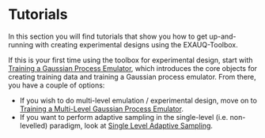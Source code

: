 # Tutorials

In this section you will find tutorials that show you how to get up-and-running with
creating experimental designs using the EXAUQ-Toolbox.

If this is your first time using
the toolbox for experimental design, start with
[Training a Gaussian Process Emulator](./training_gp_tutorial.ipynb), which introduces
the core objects for creating training data and training a Gaussian process emulator.
From there, you have a couple of options:

- If you wish to do multi-level emulation / experimental design, move on to
  [Training a Multi-Level Gaussian Process Emulator](./training_multi_level_gp_tutorial.ipynb).
- If you want to perform adaptive sampling in the single-level (i.e. non-levelled)
  paradigm, look at [Single Level Adaptive Sampling](./slas_tutorial.ipynb).

